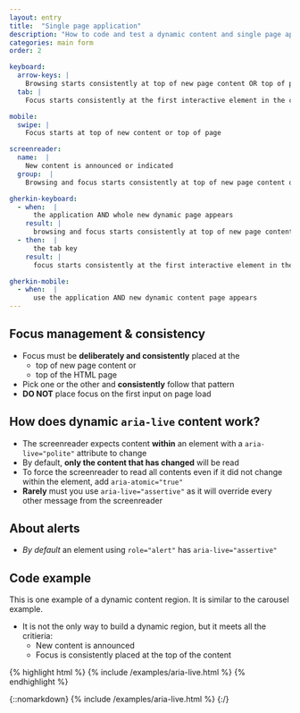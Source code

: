 ```yaml
---
layout: entry
title:  "Single page application"
description: "How to code and test a dynamic content and single page apps"
categories: main form
order: 2

keyboard:
  arrow-keys: |
    Browsing starts consistently at top of new page content OR top of page
  tab: |
    Focus starts consistently at the first interactive element in the content or top of page

mobile:
  swipe: |
    Focus starts at top of new content or top of page

screenreader:
  name:  |
    New content is announced or indicated 
  group:  |
    Browsing and focus starts consistently at top of new page content or top of page

gherkin-keyboard: 
  - when:  |
      the application AND whole new dynamic page appears
    result: |
      browsing and focus starts consistently at top of new page content or top of page
  - then:  |
      the tab key
    result: |
      focus starts consistently at the first interactive element in the new page content or top of page

gherkin-mobile:
  - when:  |
      use the application AND new dynamic content page appears
---
```


## Focus management & consistency

- Focus must be **deliberately and consistently** placed at the
  - top of new page content or 
  - top of the HTML page
- Pick one or the other and **consistently** follow that pattern
- **DO NOT** place focus on the first input on page load

## How does dynamic `aria-live` content work?

- The screenreader expects content **within** an element with a `aria-live="polite"` attribute to change
- By default, **only the content that has changed** will be read
- To force the screenreader to read all contents even if it did not change within the element, add `aria-atomic="true"`
- **Rarely** must you use `aria-live="assertive"` as it will override every other message from the screenreader

## About alerts

- _By default_ an element using `role="alert"` has `aria-live="assertive"`

## Code example

This is one example of a dynamic content region. It is similar to the carousel example.

- It is not the only way to build a dynamic region, but it meets all the critieria:
  - New content is announced
  - Focus is consistently placed at the top of the content

{% highlight html %}
{% include /examples/aria-live.html %}
{% endhighlight %}

{::nomarkdown}
{% include /examples/aria-live.html %}
{:/}
